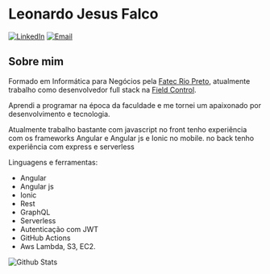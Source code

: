 # Leonardo Jesus Falco

[![LinkedIn](https://img.shields.io/badge/LinkedIn-Leonardo%20jesus%20Falco-blue?&logo=Linkedin&logoColor=white)](https://www.linkedin.com/in/leo-falco/) [![Email](https://img.shields.io/badge/Email-leonardo.falco@outlook.com-darkblue?logo=Microsoft-Outlook&logoColor=white)](mailto:aguena.kenji@gmail.com)

## Sobre mim

Formado em Informática para Negócios pela [Fatec Rio Preto](http://www.fatecriopreto.edu.br/),
atualmente trabalho como desenvolvedor full stack na [Field Control](https://fieldcontrol.com.br/).

Aprendi a programar na época da faculdade e me tornei um apaixonado por desenvolvimento e tecnologia.

Atualmente trabalho bastante com javascript
no front tenho experiência com os frameworks Angular e Angular js e Ionic no mobile.
no back tenho experiência com express e serverless

Linguagens e ferramentas:

- Angular
- Angular js
- Ionic
- Rest
- GraphQL
- Serverless
- Autenticação com JWT
- GitHub Actions
- Aws Lambda, S3, EC2.

![Github Stats](https://github-readme-stats.vercel.app/api?username=LeoFalco&&show_icons=true&count_private=true&&hide=contribs&line_height=27&v=5)
